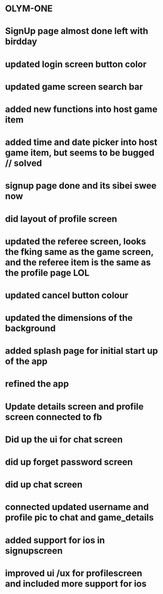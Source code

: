 # OLYM-ONE
# SignUp page almost done left with birdday
# updated login screen button color
# updated game screen search bar
# added new functions into host game item
# added time and date picker into host game item, but seems to be bugged // solved
# signup page done and its sibei swee now
# did layout of profile screen
# updated the referee screen, looks the fking same as the game screen, and the referee item is the same as the profile page LOL
# updated cancel button colour
# updated the dimensions of the background
# added splash page for initial start up of the app
# refined the app
# Update details screen and profile screen connected to fb
# Did up the ui for chat screen 
# did up forget password screen
# did up chat screen
# connected updated username and profile pic to chat and game_details
# added support for ios in signupscreen 
# improved ui /ux for profilescreen and included more support for ios